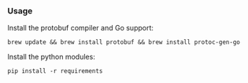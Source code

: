 ### Usage

Install the protobuf compiler and Go support:
```
brew update && brew install protobuf && brew install protoc-gen-go
```

Install the python modules:
```
pip install -r requirements
```
